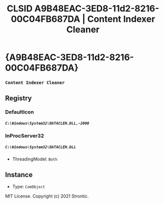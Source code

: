 ﻿---
title: "CLSID A9B48EAC-3ED8-11d2-8216-00C04FB687DA | Content Indexer Cleaner"
excerpt: What is COM-Object CLSID A9B48EAC-3ED8-11d2-8216-00C04FB687DA?
---

# {A9B48EAC-3ED8-11d2-8216-00C04FB687DA}

### `Content Indexer Cleaner`

## Registry


### DefaultIcon

##### `C:\Windows\System32\DATACLEN.DLL,-2000`

### InProcServer32

##### `C:\Windows\System32\DATACLEN.DLL`
* ThreadingModel: `Both`

## Instance

* Type: `ComObject`

MIT License. Copyright (c) 2021 Strontic.


